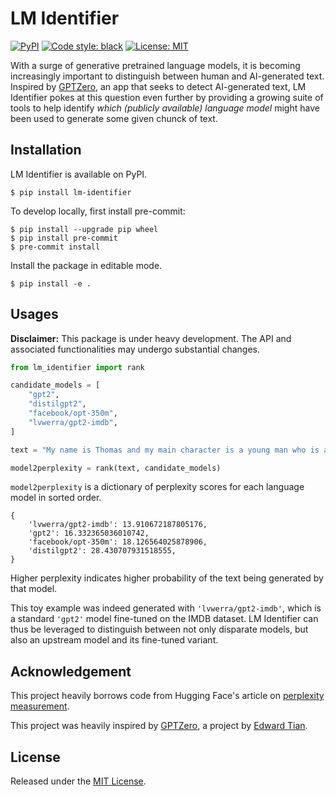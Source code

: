 # LM Identifier

[![PyPI](https://img.shields.io/pypi/v/lm-identifier.svg)](https://pypi.org/project/lm-identifier/)
[![Code style: black](https://img.shields.io/badge/code%20style-black-000000.svg)](https://github.com/psf/black)
[![License: MIT](https://img.shields.io/badge/License-MIT-yellow.svg)](https://opensource.org/licenses/MIT)

With a surge of generative pretrained language models, it is becoming increasingly important to distinguish between human and AI-generated text. Inspired by [GPTZero](https://etedward-gptzero-main-zqgfwb.streamlit.app), an app that seeks to detect AI-generated text, LM Identifier pokes at this question even further by providing a growing suite of tools to help identify *which (publicly available) language model* might have been used to generate some given chunck of text.

## Installation

LM Identifier is available on PyPI.

```
$ pip install lm-identifier
```

To develop locally, first install pre-commit:

```
$ pip install --upgrade pip wheel
$ pip install pre-commit
$ pre-commit install
```

Install the package in editable mode.

```
$ pip install -e .
```

## Usages

**Disclaimer:** This package is under heavy development. The API and associated functionalities may undergo substantial changes.

```python
from lm_identifier import rank

candidate_models = [
    "gpt2",
    "distilgpt2",
    "facebook/opt-350m",
    "lvwerra/gpt2-imdb",
]

text = "My name is Thomas and my main character is a young man who is a member of the military."

model2perplexity = rank(text, candidate_models)
```

`model2perplexity` is a dictionary of perplexity scores for each language model in sorted order.

```
{
    'lvwerra/gpt2-imdb': 13.910672187805176,
    'gpt2': 16.332365036010742,
    'facebook/opt-350m': 18.126564025878906,
    'distilgpt2': 28.430707931518555,
}
```

Higher perplexity indicates higher probability of the text being generated by that model.

This toy example was indeed generated with `'lvwerra/gpt2-imdb'`, which is a standard `'gpt2'` model fine-tuned on the IMDB dataset. LM Identifier can thus be leveraged to distinguish between not only disparate models, but also an upstream model and its fine-tuned variant.

## Acknowledgement

This project heavily borrows code from Hugging Face's article on [perplexity measurement](https://huggingface.co/docs/transformers/perplexity).

This project was heavily inspired by [GPTZero](https://etedward-gptzero-main-zqgfwb.streamlit.app), a project by [Edward Tian](https://twitter.com/edward_the6/status/1610067688449007618).

## License

Released under the [MIT License](License).
